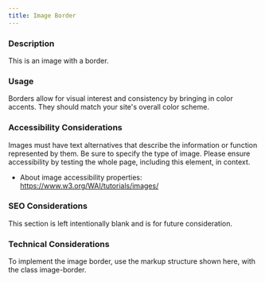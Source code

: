 ```yaml
---
title: Image Border
---
```


### Description
This is an image with a border.

### Usage
Borders allow for visual interest and consistency by bringing in color accents. They should match your site's overall color scheme.

### Accessibility Considerations
Images must have text alternatives that describe the information or function represented by them. Be sure to specify the type of image. Please ensure accessibility by testing the whole page, including this element, in context.

* About image accessibility properties: https://www.w3.org/WAI/tutorials/images/

### SEO Considerations
This section is left intentionally blank and is for future consideration.

### Technical Considerations
To implement the image border, use the markup structure shown here, with the class image-border.
